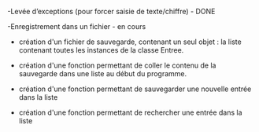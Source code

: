 -Levée d’exceptions (pour forcer saisie de texte/chiffre) - DONE

-Enregistrement dans un fichier - en cours

- création d'un fichier de sauvegarde, contenant un seul objet : la liste contenant toutes les instances de la classe Entree.

- création d'une fonction permettant de coller le contenu de la sauvegarde dans une liste au début du programme.

- création d'une fonction permettant de sauvegarder une nouvelle entrée dans la liste

- création d'une fonction permettant de rechercher une entrée dans la liste
